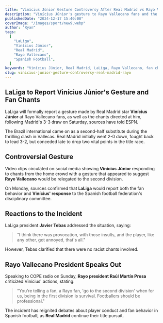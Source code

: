```yaml
---
title: "Vinícius Júnior Gesture Controversy After Real Madrid vs Rayo Vallecano Draw"
description: "Vinícius Júnior's gesture to Rayo Vallecano fans and the reported chants have sparked controversy after Real Madrid's 3-3 draw in LaLiga."
publishedDate: "2024-12-17 15:40:00"
coverImage: "/images/sport/new9.webp"
author: "Ryan"
tags:
  [
    "LaLiga",
    "Vinícius Júnior",
    "Real Madrid",
    "Rayo Vallecano",
    "Spanish Football",
  ]
keywords: "Vinícius Júnior, Real Madrid, LaLiga, Rayo Vallecano, fan chants, football controversy, Vinícius gesture, Spanish football news"
slug: vinicius-junior-gesture-controversy-real-madrid-rayo
---
```


## LaLiga to Report Vinícius Júnior's Gesture and Fan Chants

LaLiga will formally report a gesture made by Real Madrid star **Vinícius Júnior** at Rayo Vallecano fans, as well as the chants directed at him, following Madrid's 3-3 draw on Saturday, sources have told ESPN.

The Brazil international came on as a second-half substitute during the thrilling clash in Vallecas. Real Madrid initially went 2-0 down, fought back to lead 3-2, but conceded late to drop two vital points in the title race.

## Controversial Gesture

Video clips circulated on social media showing **Vinícius Júnior** responding to chants from the home crowd with a gesture that appeared to suggest **Rayo Vallecano** would be relegated to the second division.

On Monday, sources confirmed that **LaLiga** would report both the fan behavior and **Vinícius' response** to the Spanish football federation's disciplinary committee.

## Reactions to the Incident

LaLiga president **Javier Tebas** addressed the situation, saying:

> "I think there was provocation, with those insults, and the player, like any other, got annoyed, that's all."

However, Tebas clarified that there were no racist chants involved.

## Rayo Vallecano President Speaks Out

Speaking to COPE radio on Sunday, **Rayo president Raúl Martín Presa** criticized Vinícius' actions, stating:

> "You're telling a fan, a Rayo fan, 'go to the second division' when for us, being in the first division is survival. Footballers should be professional."

The incident has reignited debates about player conduct and fan behavior in Spanish football, as **Real Madrid** continue their title pursuit.
